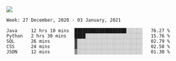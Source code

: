 <!--
**Mat2ja/Mat2ja** is a ✨ _special_ ✨ repository because its `README.md` (this file) appears on your GitHub profile.

Here are some ideas to get you started:

- 🔭 I’m currently working on ...
- 🌱 I’m currently learning ...
- 👯 I’m looking to collaborate on ...
- 🤔 I’m looking for help with ...
- 💬 Ask me about ...
- 📫 How to reach me: ...
- 😄 Pronouns: ...
- ⚡ Fun fact: ...
-->

<img src='https://media.giphy.com/media/xT9IgG50Fb7Mi0prBC/giphy.gif'>

<!--START_SECTION:waka-->
```text
Week: 27 December, 2020 - 03 January, 2021

Java     12 hrs 10 mins  ███████████████████░░░░░░   76.27 % 
Python   2 hrs 30 mins   ████░░░░░░░░░░░░░░░░░░░░░   15.76 % 
SQL      26 mins         ▓░░░░░░░░░░░░░░░░░░░░░░░░   02.79 % 
CSS      24 mins         ▓░░░░░░░░░░░░░░░░░░░░░░░░   02.58 % 
JSON     12 mins         ▒░░░░░░░░░░░░░░░░░░░░░░░░   01.30 % 
```
<!--END_SECTION:waka-->
